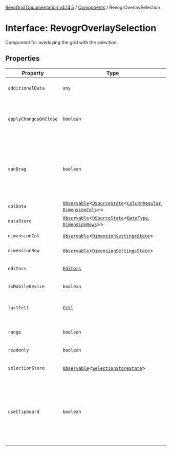 [RevoGrid Documentation v4.14.5](README.md) / [Components](Namespace.Components.md) / RevogrOverlaySelection

# Interface: RevogrOverlaySelection

Component for overlaying the grid with the selection.

## Properties

| Property | Type | Description | Defined in |
| ------ | ------ | ------ | ------ |
| `additionalData` | `any` | Additional data to pass to renderer. | [src/components.d.ts:573](https://github.com/revolist/revogrid/blob/395fb64310e6654557393205ff295dbb2f4142c5/src/components.d.ts#L573) |
| `applyChangesOnClose` | `boolean` | If true applys changes when cell closes if not Escape. | [src/components.d.ts:577](https://github.com/revolist/revogrid/blob/395fb64310e6654557393205ff295dbb2f4142c5/src/components.d.ts#L577) |
| `canDrag` | `boolean` | Enable revogr-order-editor component (read more in revogr-order-editor component). Allows D&D. | [src/components.d.ts:581](https://github.com/revolist/revogrid/blob/395fb64310e6654557393205ff295dbb2f4142c5/src/components.d.ts#L581) |
| `colData` | [`Observable`](TypeAlias.Observable.md)\<[`DSourceState`](TypeAlias.DSourceState.md)\<[`ColumnRegular`](Interface.ColumnRegular.md), [`DimensionCols`](TypeAlias.DimensionCols.md)\>\> | Column data store. | [src/components.d.ts:585](https://github.com/revolist/revogrid/blob/395fb64310e6654557393205ff295dbb2f4142c5/src/components.d.ts#L585) |
| `dataStore` | [`Observable`](TypeAlias.Observable.md)\<[`DSourceState`](TypeAlias.DSourceState.md)\<[`DataType`](TypeAlias.DataType.md), [`DimensionRows`](TypeAlias.DimensionRows.md)\>\> | Row data store. | [src/components.d.ts:589](https://github.com/revolist/revogrid/blob/395fb64310e6654557393205ff295dbb2f4142c5/src/components.d.ts#L589) |
| `dimensionCol` | [`Observable`](TypeAlias.Observable.md)\<[`DimensionSettingsState`](Interface.DimensionSettingsState.md)\> | Dimension settings X. | [src/components.d.ts:593](https://github.com/revolist/revogrid/blob/395fb64310e6654557393205ff295dbb2f4142c5/src/components.d.ts#L593) |
| `dimensionRow` | [`Observable`](TypeAlias.Observable.md)\<[`DimensionSettingsState`](Interface.DimensionSettingsState.md)\> | Dimension settings Y. | [src/components.d.ts:597](https://github.com/revolist/revogrid/blob/395fb64310e6654557393205ff295dbb2f4142c5/src/components.d.ts#L597) |
| `editors` | [`Editors`](TypeAlias.Editors.md) | Custom editors register. | [src/components.d.ts:601](https://github.com/revolist/revogrid/blob/395fb64310e6654557393205ff295dbb2f4142c5/src/components.d.ts#L601) |
| `isMobileDevice` | `boolean` | Is mobile view mode. | [src/components.d.ts:605](https://github.com/revolist/revogrid/blob/395fb64310e6654557393205ff295dbb2f4142c5/src/components.d.ts#L605) |
| `lastCell` | [`Cell`](Interface.Cell.md) | Last real coordinates positions + 1. | [src/components.d.ts:609](https://github.com/revolist/revogrid/blob/395fb64310e6654557393205ff295dbb2f4142c5/src/components.d.ts#L609) |
| `range` | `boolean` | Range selection allowed. | [src/components.d.ts:613](https://github.com/revolist/revogrid/blob/395fb64310e6654557393205ff295dbb2f4142c5/src/components.d.ts#L613) |
| `readonly` | `boolean` | Readonly mode. | [src/components.d.ts:617](https://github.com/revolist/revogrid/blob/395fb64310e6654557393205ff295dbb2f4142c5/src/components.d.ts#L617) |
| `selectionStore` | [`Observable`](TypeAlias.Observable.md)\<[`SelectionStoreState`](TypeAlias.SelectionStoreState.md)\> | Selection, range, focus. | [src/components.d.ts:621](https://github.com/revolist/revogrid/blob/395fb64310e6654557393205ff295dbb2f4142c5/src/components.d.ts#L621) |
| `useClipboard` | `boolean` | Enable revogr-clipboard component (read more in revogr-clipboard component). Allows copy/paste. | [src/components.d.ts:625](https://github.com/revolist/revogrid/blob/395fb64310e6654557393205ff295dbb2f4142c5/src/components.d.ts#L625) |
